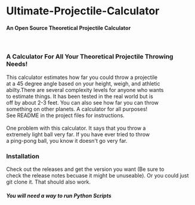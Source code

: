 # Ultimate-Projectile-Calculator
<h4>An Open Source Theoretical Projectile Calculator</h4></br>

<h3>A Calculator For All Your Theoretical Projectile Throwing Needs!</h3>
This calculator estimates how far you could throw a projectile</br>
at a 45 degree angle based on your height, weigh, and athletic</br>
abilty.There are several complexity levels for anyone who wants</br>
to estimate things. It has been tested in the real world but is</br>
off by about 2-3 feet. You can also see how far you can throw</br>
something on other planets. A calculator for all purposes!</br>
See README in the project files for instructions.</br>
</br>
One problem with this calculator. It says that you throw a</br>
extremely light ball very far. If you have ever tried to throw</br>
a ping-pong ball, you know it doesn't go very far.</br>

<h3>Installation</h3>
Check out the releases and get the version you want (Be sure to</br>
check the release notes becuase it might be unuseable).
Or you could just git clone it. That should also work.
<h5>You will need a way to run Python Scripts</h5>
